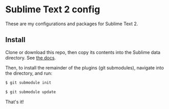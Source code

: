 # Sublime Text 2 config

These are my configurations and packages for Sublime Text 2.

## Install
Clone or download this repo, then copy its contents into the Sublime data directory. See [the docs](http://www.sublimetext.com/docs/2/revert.html).

Then, to install the remainder of the plugins (git submodules), navigate into the directory, and run:

```sh
$ git submodule init
```

```sh
$ git submodule update
```

That's it!
